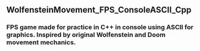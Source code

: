 ## WolfensteinMovement_FPS_ConsoleASCII_Cpp
### FPS game made for practice in C++ in console using ASCII for graphics. Inspired by original Wolfenstein and Doom movement mechanics.
